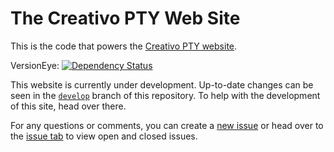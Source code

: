 # The Creativo PTY Web Site

This is the code that powers the [Creativo PTY website][site].

VersionEye: [![Dependency Status](https://www.versioneye.com/user/projects/57180f06fcd19a0051855f82/badge.svg?style=flat)][versioneye]

This website is currently under development. Up-to-date changes can be seen in
the [`develop`][develop-branch] branch of this repository. To help with the
development of this site, head over there.

For any questions or comments, you can create a [new issue][new-issue] or head
over to the [issue tab][issue] to view open and closed issues.

[site]: http://creativopty.com "Creativo PTY"
[versioneye]: https://www.versioneye.com/user/projects/57180f06fcd19a0051855f82 "VersionEye"
[develop-branch]: https://github.com/creativo-pty/creativo-pty-website/tree/develop "Development Branch"
[new-issue]: https://github.com/creativo-pty/creativo-pty-website/issues/new "New Issues"
[issue]: https://github.com/creativo-pty/creativo-pty-website/issues "Issues"
